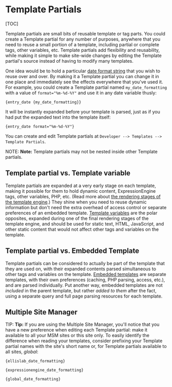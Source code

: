 <!--
    This source file is part of the open source project
    ExpressionEngine User Guide (https://github.com/ExpressionEngine/ExpressionEngine-User-Guide)

    @link      https://expressionengine.com/
    @copyright Copyright (c) 2003-2020, Packet Tide, LLC (https://ellislab.com)
    @license   https://expressionengine.com/license Licensed under Apache License, Version 2.0
-->

# Template Partials

[TOC]

Template partials are small bits of reusable template or tag parts. You could create a Template partial for any number of purposes, anywhere that you need to reuse a small portion of a template, including partial or complete tags, other variables, etc. Template partials add flexibility and reusability, while making it simple to make site-wide changes by editing the Template partial's source instead of having to modify many templates.

One idea would be to hold a particular [date format string](templates/date-variable-formatting.md) that you wish to reuse over and over. By making it a Template partial you can change it in one place and immediately see the effects everywhere that you've used it. For example, you could create a Template partial named `my_date_formatting` with a value of `format="%m-%d-%Y"` and use it in any date variable thusly:

    {entry_date {my_date_formatting}}

It will be instantly expanded before your template is parsed, just as if you had put the expanded text into the template itself:

    {entry_date format="%m-%d-%Y"}

You can create and edit Template partials at `Developer --> Templates --> Template Partials`.

NOTE: **Note:** Template partials may not be nested inside other Template partials.

## Template partial vs. Template variable

Template partials are expanded at a very early stage on each template, making it possible for them to hold dynamic content, ExpressionEngine tags, other variables, PHP, etc. (Read more about [the rendering stages of the template engine](templates/engine.md).) They shine when you need to reuse dynamic information but don't need the extra overhead of access control or separate preferences of an embedded template. [Template variables](templates/variable.md) are the polar opposites, expanded during one of the final rendering stages of the template engine, and should be used for static text, HTML, JavaScript, and other static content that would not affect other tags and variables on the template.

## Template partial vs. Embedded Template

Template partials can be considered to actually be part of the template that they are used on, with their expanded contents parsed simultaneous to other tags and variables on the template. [Embedded templates](templates/embedding.md) are separate templates, with their own preferences (caching, PHP parsing, access, etc.), and are parsed individually. Put another way, embedded templates are not _included_ in the parent template, but rather _added to them_ after the fact, using a separate query and full page parsing resources for each template.

## Multiple Site Manager

TIP: **Tip:** If you are using the Multiple Site Manager, you'll notice that you have a new preference when editing each Template partial: make it available to all your MSM sites or this site only. To easily identify the difference when reading your templates, consider prefixing your Template partial names with the site's short name or, for Template partials available to all sites, _global_:

    {ellislab_date_formatting}

    {expressionengine_date_formatting}

    {global_date_formatting}
